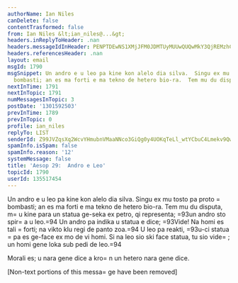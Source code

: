 ```yaml
---
authorName: Ian Niles
canDelete: false
contentTrasformed: false
from: Ian Niles &lt;ian_niles@...&gt;
headers.inReplyToHeader: .nan
headers.messageIdInHeader: PENPTDEwNS1XMjJFM0JDMTUyMUUwQUQwMkY3QjREMzhCQkYwQHBoeC5nYmw+
headers.referencesHeader: .nan
layout: email
msgId: 1790
msgSnippet: Un andro e u leo pa kine kon alelo dia silva.  Singu ex mu tosto pa proto
  bombasti; an es ma forti e ma tekno de hetero bio-ra.  Tem mu du disputa, mu kine
nextInTime: 1791
nextInTopic: 1791
numMessagesInTopic: 3
postDate: '1301592503'
prevInTime: 1789
prevInTopic: 0
profile: ian_niles
replyTo: LIST
senderId: Z99JVZqsXq2WcvYHmubnVMaaNNco3GiQg0y4UOKqTeLl_wtYCbuC4Lmekv9Qwj2ms-eJafkcLpGHiYgupAHqdUhhbd9je1wN
spamInfo.isSpam: false
spamInfo.reason: '12'
systemMessage: false
title: 'Aesop 29:  Andro e Leo'
topicId: 1790
userId: 135517454
---
```



Un andro e u leo pa kine kon alelo dia silva.  Singu ex mu tosto pa proto =
bombasti; an es ma forti e ma tekno de hetero bio-ra.  Tem mu du disputa, m=
u kine para un statua ge-seka ex petro, qi representa; =93un andro sto spir=
a u leo.=94  Un andro pa indika u statua e dice; =93Vide!  Na homi es tali =
forti; na vikto klu regi de panto zoa.=94  U leo pa reakti, =93u-ci statua =
pa es ge-face ex mo de vi homi.  Si na leo sio ski face statua, tu sio vide=
; un homi gene loka sub pedi de leo.=94
 
Morali es; u nara gene dice a kro=
n un hetero nara gene dice.
  		 	   		  

[Non-text portions of this messa=
ge have been removed]


